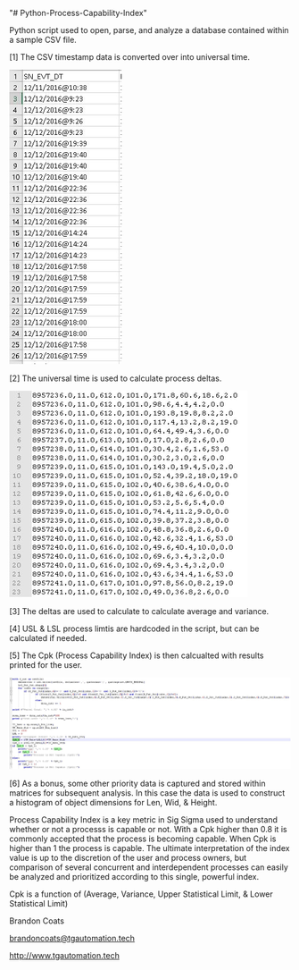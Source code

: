 "# Python-Process-Capability-Index" 

Python script used to open, parse, and analyze a database contained within a sample CSV file. 

   [1] The CSV timestamp data is converted over into universal time.
   
![alt text](./doc/Cpk_DataSample.JPG)

   [2] The universal time is used to calculate process deltas. 

![alt text](./doc/Cpk_DataSample_Filtered.JPG)
   
   [3] The deltas are used to calculate to calculate average and variance.
   
   [4] USL & LSL process limtis are hardcoded in the script, but can be calculated if needed.
   
   [5] The Cpk (Process Capability Index) is then calcualted with results printed for the user.

![alt text](./doc/Cpk_Script.JPG)
      
   [6] As a bonus, some other priority data is captured and stored within matrices for subsequent analysis.
         In this case the data is used to construct a histogram of object dimensions for Len, Wid, & Height.
      
   
Process Capability Index is a key metric in Sig Sigma used to understand whether or not a processs 
is capable or not. With a Cpk higher than 0.8 it is commonly accepted that the process is becoming 
capable. When Cpk is higher than 1 the process is capable. The ultimate interpretation of the index 
value is up to the discretion of the user and process owners, but comparison of several concurrent and 
interdependent processes can easily be analyzed and prioritized according to this single, powerful index.


Cpk is a function of (Average, Variance, Upper Statistical Limit, & Lower Statistical Limit)






Brandon Coats

brandoncoats@tgautomation.tech

http://www.tgautomation.tech
